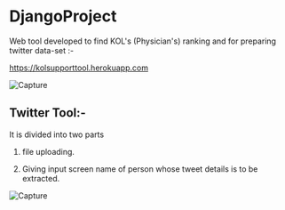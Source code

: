 # DjangoProject

Web tool developed to find KOL's (Physician's) ranking and for preparing twitter data-set :- 

https://kolsupporttool.herokuapp.com

![Capture](https://user-images.githubusercontent.com/39646018/82297552-6ed63200-99d0-11ea-8b91-342315d4a30c.PNG)

## Twitter Tool:-
It is divided into two parts

1) file uploading.

2) Giving input screen name of person whose tweet details is to be extracted. 

![Capture](https://user-images.githubusercontent.com/39646018/82720979-6171be00-9cd6-11ea-9866-8786fc2d6b83.PNG)

